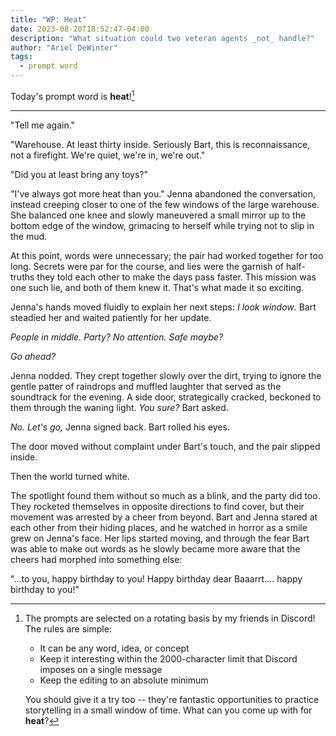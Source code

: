 ```yaml
---
title: "WP: Heat"
date: 2023-08-20T18:52:47-04:00
description: "What situation could two veteran agents _not_ handle?"
author: "Ariel DeWinter"
tags:
  - prompt word
---
```


Today's prompt word is **heat**![^1]

[^1]: The prompts are selected on a rotating basis by my friends in Discord! The rules are simple:
    * It can be any word, idea, or concept
    * Keep it interesting within the 2000-character limit that Discord imposes on a single message
    * Keep the editing to an absolute minimum
    
    You should give it a try too -- they're fantastic opportunities to practice storytelling in a small window of time. What can you come up with for **heat**?

---

"Tell me again."

"Warehouse. At least thirty inside. Seriously Bart, this is reconnaissance, not a firefight. We're quiet, we're in, we're out."

"Did you at least bring any toys?"

"I've always got more heat than you." Jenna abandoned the conversation, instead creeping closer to one of the few windows of the large warehouse. She balanced one knee and slowly maneuvered a small mirror up to the bottom edge of the window, grimacing to herself while trying not to slip in the mud.

At this point, words were unnecessary; the pair had worked together for too long. Secrets were par for the course, and lies were the garnish of half-truths they told each other to make the days pass faster. This mission was one such lie, and both of them knew it. That's what made it so exciting.

Jenna's hands moved fluidly to explain her next steps: _I look window_. Bart steadied her and waited patiently for her update. 

_People in middle. Party? No attention. Safe maybe?_

_Go ahead?_

Jenna nodded. They crept together slowly over the dirt, trying to ignore the gentle patter of raindrops and muffled laughter that served as the soundtrack for the evening. A side door, strategically cracked, beckoned to them through the waning light. _You sure?_ Bart asked.

_No. Let's go,_ Jenna signed back. Bart rolled his eyes.

The door moved without complaint under Bart's touch, and the pair slipped inside.

Then the world turned white.

The spotlight found them without so much as a blink, and the party did too. They rocketed themselves in opposite directions to find cover, but their movement was arrested by a cheer from beyond. Bart and Jenna stared at each other from their hiding places, and he watched in horror as a smile grew on Jenna's face. Her lips started moving, and through the fear Bart was able to make out words as he slowly became more aware that the cheers had morphed into something else:

"...to you, happy birthday to you! Happy birthday dear Baaarrt.... happy birthday to you!"